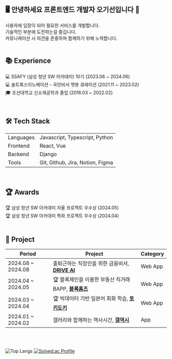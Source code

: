 <h2>🖥️ 안녕하세요 프론트엔드 개발자 오기선입니다 👋</h2>
사용자에 입장이 되어 필요한 서비스를 개발합니다.<br />
기술적인 부분에 도전하는걸 즐깁니다.<br />
커뮤니케이션 시 의견을 존중하며 함께하기 위해 노력합니다.
<br /><br />

## 📚 Experience
💻 SSAFY (삼성 청년 SW 아카데미) 10기 (2023.06 ~ 2024.06)<br />
💻 솔트록스이노베이션 - 국민비서 챗봇 큐레이션 (2021.11 ~ 2023.02)  
🎓 조선대학교 신소재공학과 졸업 (2016.03 ~ 2022.02) 

<br />

## 🛠️ Tech Stack

<table>
  <tr>
    <td>Languages</td>
    <td>Javascript, Typescript, Python</td>
  </tr>
  <tr>
    <td>Frontend</td>
    <td>React, Vue</td>
  </tr>
  <tr>
    <td>Backend</td>
    <td>Django</td>
  </tr>
  <tr>
    <td>Tools</td>
    <td>Git, Github, Jira, Notion, Figma  </td>
  </tr>
</table>

<br />

## 🏆 Awards
🏆 삼성 청년 SW 아카데미 자율 프로젝트 우수상 (2024.05)  
🏆 삼성 청년 SW 아카데미 특화 프로젝트 우수상 (2024.04)  
<br />

## 📁 Project
| Period | Project | Category |
|--------|---------|----------|
| 2024.08 ~ 2024.08 | 출퇴근하는 직장인을 위한 금융비서, [**DRIVE AI**](https://github.com/Yunjuchan/kb-ai-challenge) | Web App |
| 2024.04 ~ 2024.05 | 🏆 블록체인을 이용한 부동산 직거래 BAPP, [**블록홈즈**](https://github.com/Gamzas/block-homes) | Web App |
| 2024.03 ~ 2024.04 | 🏆 빅데이터 기반 일본어 회화 학습, [**토키도키**](https://github.com/gisun55555/Talkydoki) | Web App |
| 2024.01 ~ 2024.02 | 갤러리와 함께하는 역사시간, [**갤역시**](https://github.com/gisun55555/Galyuxy) | App |



<br /><br />

  ![Top Langs](https://github-readme-stats.vercel.app/api/top-langs/?username=gisun55555&layout=compact)
  [![Solved.ac Profile](http://mazassumnida.wtf/api/v2/generate_badge?boj=pakox123)](https://solved.ac/pakox123/)
